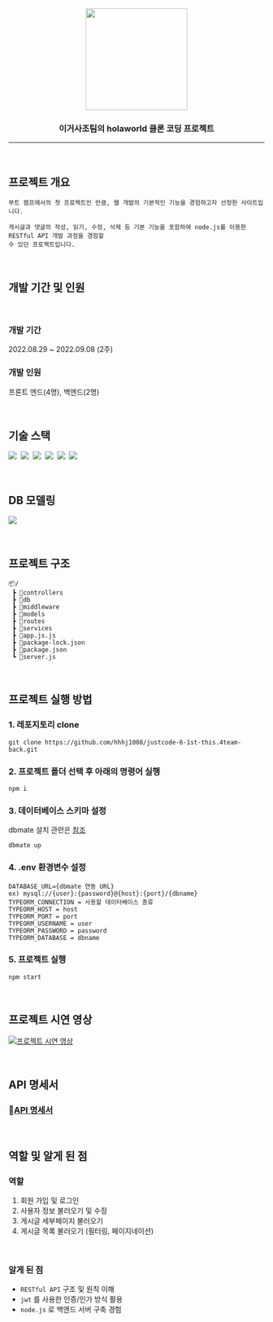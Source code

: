 <div align="center">
  <img src="https://user-images.githubusercontent.com/110225060/197337903-82af5ddd-444f-443b-a16a-b48b56ef2bf1.png" width=200/>


  ### 이거사조팀의 **holaworld** 클론 코딩 프로젝트
</div>

---

<br>

## **프로젝트 개요**
```
부트 캠프에서의 첫 프로젝트인 만큼, 웹 개발의 기본적인 기능을 경험하고자 선정한 사이트입니다.

게시글과 댓글의 작성, 읽기, 수정, 삭제 등 기본 기능을 포함하여 node.js를 이용한RESTful API 개발 과정을 경험할 
수 있던 프로젝트입니다.
```

<br>

## **개발 기간 및 인원**

<br>

### 개발 기간
2022.08.29 ~ 2022.09.08 (2주)

### 개발 인원
프론트 엔드(4명), 백엔드(2명)

<br>

## **기술 스택**
<img src="https://img.shields.io/badge/JavaScript-F7DF1E?style=for-the-badge&logo=JavaScript&logoColor=white"/>&nbsp;
<img src="https://img.shields.io/badge/Node.js-39933?style=for-the-badge&logo=Node.js&logoColor=white"/>&nbsp;
<img src="https://img.shields.io/badge/Express-000000?style=for-the-badge&logo=express&logoColor=white"/>&nbsp;
<img src="https://img.shields.io/badge/MySQL-4479A1?style=for-the-badge&logo=MySQL&logoColor=white"/>&nbsp;
<img src="https://img.shields.io/badge/TypeORM-262627?style=for-the-badge&logo=TypeORM&logoColor=white"/>&nbsp;
<img src="https://img.shields.io/badge/RESTful API-2478CC?style=for-the-badge&logo=RESTful API&logoColor=white"/>&nbsp;

<br>

## **DB 모델링**
![](https://user-images.githubusercontent.com/110225060/197342659-41c8fe87-7d62-4e41-a043-8bddd7b9c064.png)

<br>

## **프로젝트 구조**
```
📦/
 ┣ 📂controllers
 ┣ 📂db
 ┣ 📂middleware
 ┣ 📂models
 ┣ 📂routes
 ┣ 📂services
 ┣ 📜app.js.js
 ┣ 📜package-lock.json
 ┣ 📜package.json
 ┗ 📜server.js
```


<br>

## **프로젝트 실행 방법**
### 1. 레포지토리 clone
```
git clone https://github.com/hhhj1008/justcode-6-1st-this.4team-back.git
```

### 2. 프로젝트 폴더 선택 후 아래의 명령어 실행
```
npm i
```

### 3. 데이터베이스 스키마 설정
dbmate 설치 관련은 [참조](https://github.com/amacneil/dbmate)
```
dbmate up
```

### 4. .env 환경변수 설정
```
DATABASE_URL={dbmate 연동 URL} 
ex) mysql://{user}:{password}@{host}:{port}/{dbname}
TYPEORM_CONNECTION = 사용할 데이터베이스 종류
TYPEORM_HOST = host              
TYPEORM_PORT = port                   
TYPEORM_USERNAME = user               
TYPEORM_PASSWORD = password         
TYPEORM_DATABASE = dbname
```

### 5. 프로젝트 실행
```
npm start
```

<br>

## **프로젝트 시연 영상**
[![프로젝트 시연 영상](http://img.youtube.com/vi/xo1gqoUQRx0/0.jpg)](https://youtu.be/xo1gqoUQRx0?t=0s)

<br>

## **API 명세서**
### 📌[API 명세서 ](https://documenter.getpostman.com/view/22723177/VUxNR7mw#dd4ed3cb-7fdc-4575-8732-19c22d916e9b)

<br>

## **역할 및 알게 된 점**

### 역할
1. 회원 가입 및 로그인
2. 사용자 정보 불러오기 및 수정
3. 게시글 세부페이지 불러오기
4. 게시글 목록 불러오기 (필터링, 페이지네이션)

<br>

### 알게 된 점
- `RESTful API` 구조 및 원칙 이해
- `jwt` 를 사용한 인증/인가 방식 활용
- `node.js` 로 백엔드 서버 구축 경험

<br>
